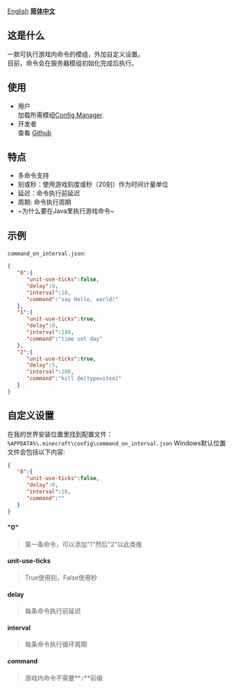 [English](/README.md) **[简体中文](README-zh_cn.md)**
## 这是什么
一款可执行游戏内命令的模组，外加自定义设置。\
目前，命令会在服务器模组初始化完成后执行。

## 使用
- 用户\
加载所需模组[Config Manager](https://modrinth.com/mod/config-manager).
- 开发者\
查看 [Github](https://github.com/FelixAgairu/command-on-interval)

## 特点
- 多命令支持
- 刻或秒：使用游戏刻度或秒（20刻）作为时间计量单位
- 延迟：命令执行前延迟
- 周期: 命令执行周期
- ~为什么要在Java里执行游戏命令~

## 示例
`command_on_interval.json`:
```json
{
   "0":{
      "unit-use-ticks":false,
      "delay":0,
      "interval":10,
      "command":"say Hello, world!"
   },
   "1":{
      "unit-use-ticks":true,
      "delay":0,
      "interval":180,
      "command":"time set day"
   },
   "2":{
      "unit-use-ticks":true,
      "delay":5,
      "interval":200,
      "command":"kill @e[type=item]"
   }
}
```

## 自定义设置
在我的世界安装位置里找到配置文件：\
`%APPDATA%\.minecraft\config\command_on_interval.json` Windows默认位置\
文件会包括以下内容:
```json
{
   "0":{
      "unit-use-ticks":false,
      "delay":0,
      "interval":10,
      "command":""
   }
}
```

#### "0"
> 第一条命令，可以添加"1"然后"2"以此类推

#### unit-use-ticks
> True使用刻，False使用秒

#### delay
> 每条命令执行前延迟

#### interval
> 每条命令执行循环周期

#### command
> 游戏内命令不需要**`/`**前缀
